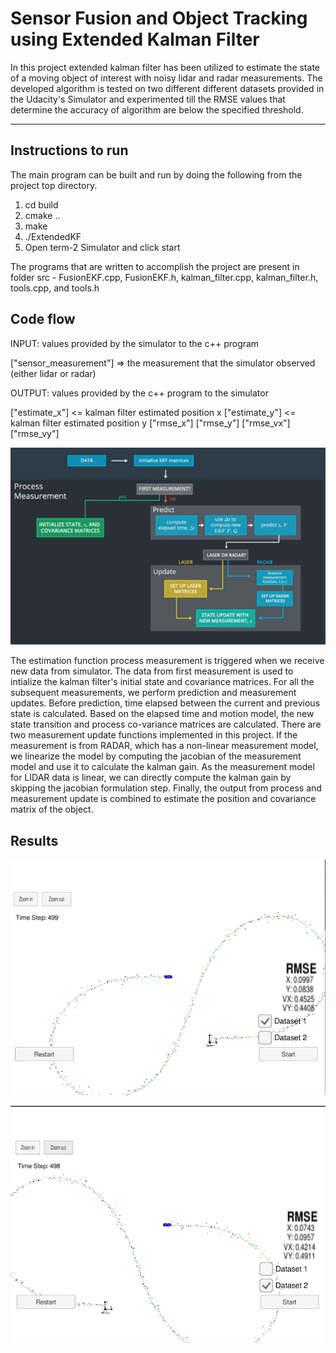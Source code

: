 # Sensor Fusion and Object Tracking using Extended Kalman Filter

In this project extended kalman filter has been utilized to estimate the state of a moving object of interest with noisy lidar and radar measurements. The developed algorithm is tested on two different different datasets provided in the Udacity's Simulator and experimented till the RMSE values that determine the accuracy of algorithm are below the specified threshold.

[//]: # (Image References)
[image1]: ./images/Screenshot_from_2018-02-15_16-03-22.png
[image2]: ./images/Screenshot_from_2018-02-15_16-04-40.png
[image3]: ./images/Screenshot_from_2018-02-15_16-14-48.png

---

## Instructions to run

The main program can be built and run by doing the following from the project top directory.

1. cd build
2. cmake ..
3. make
4. ./ExtendedKF
5. Open term-2 Simulator and click start 

The programs that are written to accomplish the project are present in folder src - FusionEKF.cpp, FusionEKF.h, kalman_filter.cpp, kalman_filter.h, tools.cpp, and tools.h

## Code flow

INPUT: values provided by the simulator to the c++ program

["sensor_measurement"] => the measurement that the simulator observed (either lidar or radar)

OUTPUT: values provided by the c++ program to the simulator

["estimate_x"] <= kalman filter estimated position x
["estimate_y"] <= kalman filter estimated position y
["rmse_x"]
["rmse_y"]
["rmse_vx"]
["rmse_vy"]

![alt text][image3]

The estimation function process measurement is triggered when we receive new data from simulator. The data from first measurement is used to intialize the kalman filter's initial state and covariance matrices. For all the subsequent measurements, we perform prediction and measurement updates. Before prediction, time elapsed between the current and previous state is calculated. Based on the elapsed time and motion model, the new state transition and process co-variance matrices are calculated. There are two measurement update functions implemented in this project. If the measurement is from RADAR, which has a non-linear measurement model, we linearize the model by computing the jacobian of the measurement model and use it to calculate the kalman gain. As the measurement model for LIDAR data is linear, we can directly compute the kalman gain by skipping the jacobian formulation step. Finally, the output from process and measurement update is combined to estimate the position and covariance matrix of the object.

## Results

![alt text][image1]

![alt text][image2]

